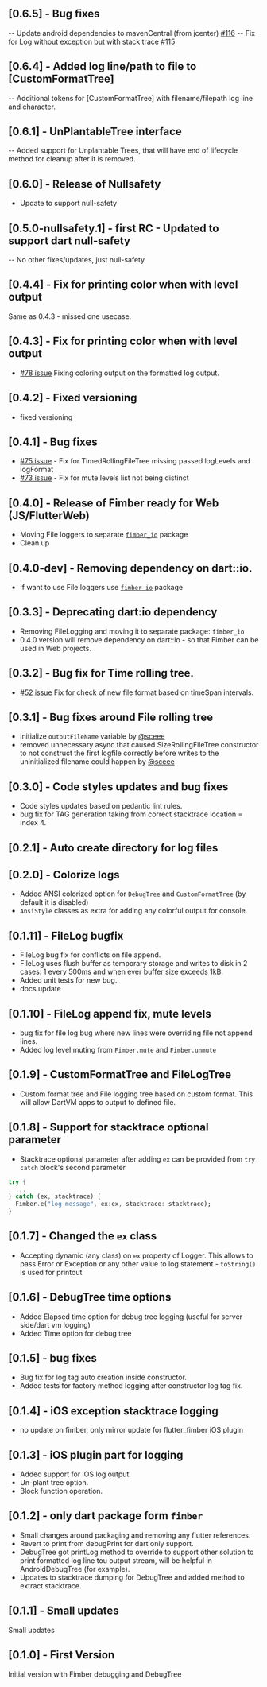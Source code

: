 ## [0.6.5] - Bug fixes

-- Update android dependencies to mavenCentral (from jcenter) [#116](https://github.com/magillus/flutter-fimber/issues/116)
-- Fix for Log without exception but with stack trace [#115](https://github.com/magillus/flutter-fimber/issues/115)

## [0.6.4] - Added log line/path to file to [CustomFormatTree]

-- Additional tokens for [CustomFormatTree] with filename/filepath log line and character.

## [0.6.1] - UnPlantableTree interface

-- Added support for Unplantable Trees, that will have end of lifecycle method for cleanup after it is removed.

## [0.6.0] - Release of Nullsafety 

- Update to support null-safety 

## [0.5.0-nullsafety.1] - first RC - Updated to support dart null-safety

-- No other fixes/updates, just null-safety

## [0.4.4] - Fix for printing color when with level output 

Same as 0.4.3 - missed one usecase.

## [0.4.3] - Fix for printing color when with level output

- [\#78 issue](https://github.com/magillus/flutter-fimber/issues/78) Fixing coloring output on the formatted log output.

## [0.4.2] - Fixed versioning

- fixed versioning

## [0.4.1] - Bug fixes

- [\#75 issue](https://github.com/magillus/flutter-fimber/issues/75) - Fix for TimedRollingFileTree missing passed logLevels and logFormat
- [\#73 issue](https://github.com/magillus/flutter-fimber/issues/73) - Fix for mute levels list not being distinct

## [0.4.0] - Release of Fimber ready for Web (JS/FlutterWeb)

- Moving File loggers to separate [`fimber_io`](https://pub.dev/packages/fimber_io/) package
- Clean up

## [0.4.0-dev] - Removing dependency on dart::io.

- If want to use File loggers use [`fimber_io`](https://pub.dev/packages/fimber_io/) package

## [0.3.3] - Deprecating dart:io dependency

- Removing FileLogging and moving it to separate package: `fimber_io`
- 0.4.0 version will remove dependency on dart::io - so that Fimber can be used in Web projects.

## [0.3.2] - Bug fix for Time rolling tree.

- [\#52 issue](https://github.com/magillus/flutter-fimber/issues/52)  Fix for check of new file format based on timeSpan intervals.

## [0.3.1] - Bug fixes around File rolling tree

- initialize `outputFileName` variable  by [@sceee](https://github.com/sceee)
- removed unnecessary async that caused SizeRollingFileTree constructor to not construct the first logfile correctly before writes to the uninitialized filename could happen by [@sceee](https://github.com/sceee) 

## [0.3.0] - Code styles updates and bug fixes

- Code styles updates based on pedantic lint rules.
- bug fix for TAG generation taking from correct stacktrace location = index 4.

## [0.2.1] - Auto create directory for log files

## [0.2.0] - Colorize logs  

- Added ANSI colorized option for `DebugTree` and `CustomFormatTree` (by default it is disabled)
- `AnsiStyle` classes as extra for adding any colorful output for console.

## [0.1.11] - FileLog bugfix

- FileLog bug fix for conflicts on file append. 
- FileLog uses flush buffer as temporary storage and writes to disk in 2 cases: 1 every 500ms and when ever buffer size exceeds 1kB.
- Added unit tests for new bug.
- docs update

## [0.1.10] - FileLog append fix, mute levels

- bug fix for file log bug where new lines were overriding file not append lines.
- Added log level muting from `Fimber.mute` and `Fimber.unmute`  

## [0.1.9] - CustomFormatTree and FileLogTree 

- Custom format tree and File logging tree based on custom format. This will allow DartVM apps to output to defined file.

## [0.1.8] - Support for stacktrace optional parameter

- Stacktrace optional parameter after adding `ex` can be provided from `try catch` block's second parameter 
```dart
try {
  ...
} catch (ex, stacktrace) {
  Fimber.e("log message", ex:ex, stacktrace: stacktrace);  
}

```
## [0.1.7] - Changed the `ex` class

- Accepting dynamic (any class) on `ex` property of Logger. 
This allows to pass Error or Exception or any other value to log statement - `toString()` is used for printout

## [0.1.6] - DebugTree time options

- Added Elapsed time option for debug tree logging (useful for server side/dart vm logging)
- Added Time option for debug tree

## [0.1.5] - bug fixes 

- Bug fix for log tag auto creation inside constructor.
- Added tests for factory method logging after constructor log tag fix.

## [0.1.4] - iOS exception stacktrace logging

- no update on fimber, only mirror update for flutter_fimber iOS plugin

## [0.1.3] - iOS plugin part for logging

- Added support for iOS log output.
- Un-plant tree option.
- Block function operation.

## [0.1.2] - only dart package form `fimber`

- Small changes around packaging and removing any flutter references.
- Revert to print from debugPrint for dart only support.
- DebugTree got printLog method to override to support other solution to print formatted log line tou output stream, will be helpful in AndroidDebugTree (for example).
- Updates to stacktrace dumping for DebugTree and added method to extract stacktrace.

## [0.1.1] - Small updates

Small updates 

## [0.1.0] - First Version

Initial version with Fimber debugging and DebugTree
